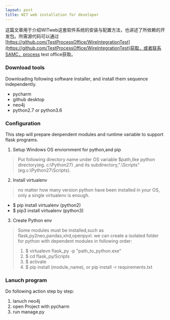 ```yaml
---
layout: post
title: WIT web installation for developer
---
```

这篇文章用于介绍WITweb这套软件系统的安装与配置方法，也讲述了所依赖的开发包。所需源代码可以通过[https://github.com/TestProcessOffice/WireIntegrationTest](https://github.com/TestProcessOffice/WireIntegrationTest)获取，或者联系SAMC，process test office获取。

### Download tools
Downloading following software installer, and install them sequence independently.
* pycharm
* github desktop
* neo4j
* python2.7 or python3.6

### Configuration
This step will prepare denpendent modules and runtime variable to support flask programs.
1. Setup Windows OS enviornment for python,and pip
 >Put following directory name under OS variable $path,like python directory(eg. c:\Python27) ,and its subdirectory,".\Scripts"(eg.c:\Python27\Scripts).

2. Install virtualenv
 >no matter how many version python have been installed in your OS, only a   single virtualenv is enough.
 * $ pip install virtualenv (python2)
 * $ pip3 install virtualenv (python3)

3. Create Python env
 >Some modules must be installed,such as flask,py2neo,pandas,xlrd,openpyxl.
 we can create a isolated folder for python with dependent modules in following order:
 >1. $ virtualevn flask_py -p "path_to_python.exe"
 >2. $ cd flask_py/Scripts
 >3. $ activate
 >4. $ pip install (module_name), or pip install -r requirements.txt


### Lanuch program
Do following action step by step:
1. lanuch neo4j
2. open Project with pycharm
3. run manage.py
